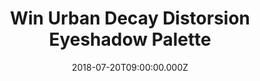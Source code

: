 ---
campaign-uuid: "c-f05dcc0a-e802-404b-907a-e42a7ee76662"
type: "Preview"
category: "Gifts"
date: "2018-07-20T09:00:00.000Z"
end-date: "2018-09-20T23:59:00.000Z"
disable-form: false
is_promoted: false
has_entry_page: true
title: "Win Urban Decay Distorsion Eyeshadow Palette"
competition-description: "<p>At Urban Decay, they have something for everybody. With\
  \ such an amazing range of products, here we are giving you the chance of winning\
  \ their bestseller Distortion Eyeshadow Pallete.</p>\r\n<p>Want to create mesmerising\
  \ make-up looks? with Urban Decay you can.</p>"
hero-header: "Win Urban Decay Distorsion Eyeshadow Palette"
terms-confirmation: "N/A"
banner-img: "https://assets.expresslyapp.com/asset-47220642-00c2-4cf6-81c6-8407c415e733.jpg"
logo-left-href: "https://www.urbandecay.co.uk"
logo-left-image: "https://assets.expresslyapp.com/asset-03b7a7f6-0b76-4f22-b743-4bac8d589701.png"
logo-left-title: "Urban Decay"
bg-image-hero: "https://assets.expresslyapp.com/asset-c0322da1-e932-4430-b008-d05b000dab62.jpg"
bg-image-first: "https://assets.expresslyapp.com/asset-73ce7212-c89d-42be-93d9-268687ae9c7c.jpg"
section1-content: "<p>Urban Decay’s high-impact Distortion Eyeshadow Palette. Features\
  \ a vibrant cocktail of 15 intensely pigmented shadows, in both matte and shimmer\
  \ finishes, this covetable selection of jewel tones will take you seamlessly from\
  \ the day to the evening.</p> <p>Encased in a holographic faceted compact, it’s\
  \ great for both use at home and on-the-go.</p>\r\n<p>Feel pretty with Urban Decay!</p>"
entry-title: "Win Urban Decay Distorsion Eyeshadow Palette"
entry-content: "Enter the draw to win Urban Decay Distorsion Eyeshadow Palette by\
  \ completing the form below before 23:59 on 20th of September 2018."
has-winner: false
prize-description: "Urban Decay Distorsion Eyeshadow Palette"
special-conditions: "Multiple entries are allowed up to one every day."
---